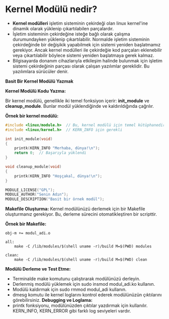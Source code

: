 # Kernel Modülü nedir?

- **Kernel modülleri** işletim sisteminin çekirdeği olan linux kernel'ine dinamik olarak yüklenip çıkartılabilen parçalardır.
- İşletim sisteminin çekirdeğine isteğe bağlı olarak çalışma durumundayken yüklenip çıkartılabilir. Normalde işletim sisteminin çekirdeğinde bir değişikik yapabilmek için sistemi yeniden başlatmamız gerekiyor. Ancak kernel modülleri ile çekirdeğie kod parçaları eklenebilir veya çıkartılabilir böylece sistemi yeniden başlatmaya gerek kalmaz.
- Bilgisayarda donanım cihazlarıyla etkileşim halinde bulunmak için işletim sistemi çekirdeğinin parçası olarak çalışan yazılımlar gereklidir. Bu yazılımlara sürücüler denir.


**Basit Bir Kernel Modülü Yazmak**

**Kernel Modülü Kodu Yazma:**

Bir kernel modülü, genellikle iki temel fonksiyon içerir: **init_module** ve **cleanup_module**. Bunlar modül yüklendiğinde ve kaldırıldığında çağrılır.

**Örnek bir kernel modülü:**

```C
#include <linux/module.h>  // Bu, kernel modülü için temel kütüphanedir
#include <linux/kernel.h>  // KERN_INFO için gerekli

int init_module(void)
{
    printk(KERN_INFO "Merhaba, dünya!\n");
    return 0;  // Başarıyla yüklendi
}

void cleanup_module(void)
{
    printk(KERN_INFO "Hoşçakal, dünya!\n");
}

MODULE_LICENSE("GPL");
MODULE_AUTHOR("Senin Adın");
MODULE_DESCRIPTION("Basit bir örnek modül");

```

**Makefile Oluşturma:**
Kernel modülünüzü derlemek için bir Makefile oluşturmanız gerekiyor. Bu, derleme sürecini otomatikleştiren bir scripttir.

**Örnek bir Makefile:**


```
obj-m += modul_adi.o

all:
    make -C /lib/modules/$(shell uname -r)/build M=$(PWD) modules

clean:
    make -C /lib/modules/$(shell uname -r)/build M=$(PWD) clean

```
**Modülü Derleme ve Test Etme:**

- Terminalde make komutunu çalıştırarak modülünüzü derleyin.
- Derlenmiş modülü yüklemek için sudo insmod modul_adi.ko kullanın.
- Modülü kaldırmak için sudo rmmod modul_adi kullanın.
- dmesg komutu ile kernel loglarını kontrol ederek modülünüzün çıktılarını görebilirsiniz.
**Debugging ve Loglama:**
- printk fonksiyonu, modülünüzden çıktılar yazdırmak için kullanılır. KERN_INFO, KERN_ERROR gibi farklı log seviyeleri vardır.











